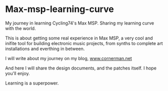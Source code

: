 # Max-msp-learning-curve
My journey in learning Cycling74's Max MSP. Sharing my learning curve with the world. 

This is about getting some real experience in Max MSP, a very cool and inifite tool for 
building electronic music projects, from synths to complete art installations and everthing 
in between. 

I will write about my journey on my blog, www.cornerman.net

And here I will share the design documents, and the patches itself. 
I hope you'll enjoy. 

Learning is a superpower. 
